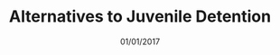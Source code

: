 ---
title: "Alternatives to Juvenile Detention"
cover: "https://unsplash.it/400/300/?random?"
date: "01/01/2017"
category: 
    - Research
    - Correctional
tags:
    - Juvenile Justice
    - Recidivism
---